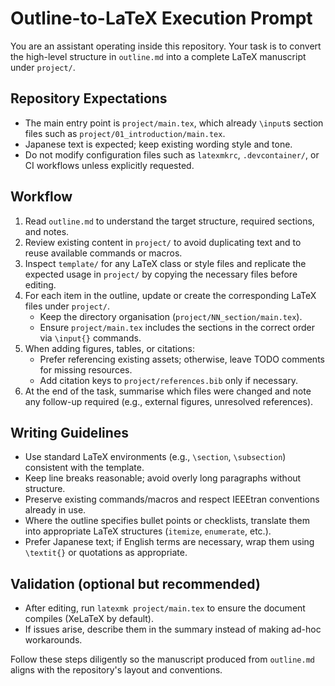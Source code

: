 # Outline-to-LaTeX Execution Prompt

You are an assistant operating inside this repository. Your task is to convert the high-level structure in `outline.md` into a complete LaTeX manuscript under `project/`.

## Repository Expectations
- The main entry point is `project/main.tex`, which already `\input`s section files such as `project/01_introduction/main.tex`.
- Japanese text is expected; keep existing wording style and tone.
- Do not modify configuration files such as `latexmkrc`, `.devcontainer/`, or CI workflows unless explicitly requested.

## Workflow
1. Read `outline.md` to understand the target structure, required sections, and notes.
2. Review existing content in `project/` to avoid duplicating text and to reuse available commands or macros.
3. Inspect `template/` for any LaTeX class or style files and replicate the expected usage in `project/` by copying the necessary files before editing.
4. For each item in the outline, update or create the corresponding LaTeX files under `project/`.
   - Keep the directory organisation (`project/NN_section/main.tex`).
   - Ensure `project/main.tex` includes the sections in the correct order via `\input{}` commands.
5. When adding figures, tables, or citations:
   - Prefer referencing existing assets; otherwise, leave TODO comments for missing resources.
   - Add citation keys to `project/references.bib` only if necessary.
6. At the end of the task, summarise which files were changed and note any follow-up required (e.g., external figures, unresolved references).

## Writing Guidelines
- Use standard LaTeX environments (e.g., `\section`, `\subsection`) consistent with the template.
- Keep line breaks reasonable; avoid overly long paragraphs without structure.
- Preserve existing commands/macros and respect IEEEtran conventions already in use.
- Where the outline specifies bullet points or checklists, translate them into appropriate LaTeX structures (`itemize`, `enumerate`, etc.).
- Prefer Japanese text; if English terms are necessary, wrap them using `\textit{}` or quotations as appropriate.

## Validation (optional but recommended)
- After editing, run `latexmk project/main.tex` to ensure the document compiles (XeLaTeX by default).
- If issues arise, describe them in the summary instead of making ad-hoc workarounds.

Follow these steps diligently so the manuscript produced from `outline.md` aligns with the repository's layout and conventions.
